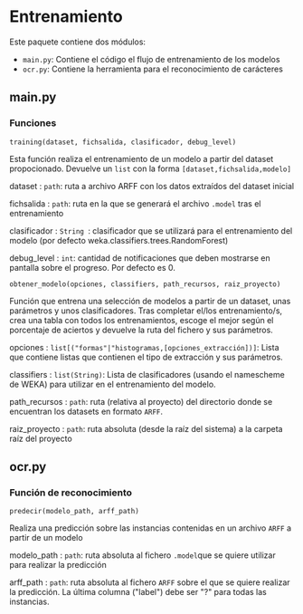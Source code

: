 # Entrenamiento

Este paquete contiene dos módulos:
- ```main.py```: Contiene el código el flujo de entrenamiento de los modelos
- ```ocr.py```: Contiene la herramienta para el reconocimiento de carácteres

## main.py

### Funciones 

```
training(dataset, fichsalida, clasificador, debug_level)
```
Esta función realiza el entrenamiento de un modelo a partir del dataset propocionado. 
Devuelve un ```list``` con la forma ```[dataset,fichsalida,modelo]```

dataset
: ```path```: ruta a archivo ARFF con los datos extraídos del dataset inicial


fichsalida
: ```path```: ruta en la que se generará el archivo ```.model``` tras el entrenamiento

clasificador
: ```String ```: clasificador que se utilizará para el entrenamiento del modelo (por defecto weka.classifiers.trees.RandomForest)

debug_level
: ```int```: cantidad de notificaciones que deben mostrarse en pantalla sobre el progreso. Por defecto es 0.



```
obtener_modelo(opciones, classifiers, path_recursos, raiz_proyecto)
```

Función que entrena una selección de modelos a partir de un dataset, unas parámetros y unos clasificadores.
Tras completar el/los entrenamiento/s, crea una tabla con todos los entrenamientos, escoge el mejor según el porcentaje de aciertos y devuelve la ruta del fichero y sus parámetros.

opciones
: ```list[("formas"|"histogramas,[opciones_extracción])]```: Lista que contiene listas que contienen el tipo de extracción y sus parámetros.

classifiers
: ```list(String)```: Lista de clasificadores (usando el namescheme de WEKA) para utilizar en el entrenamiento del modelo.

path_recursos
: ```path```: ruta (relativa al proyecto) del directorio donde se encuentran los datasets en formato ```ARFF```.

raiz_proyecto
: ```path```: ruta absoluta (desde la raíz del sistema) a la carpeta raíz del proyecto

## ocr.py

### Función de reconocimiento

```
predecir(modelo_path, arff_path)
```
Realiza una predicción sobre las instancias contenidas en un archivo ```ARFF``` a partir de un modelo

modelo_path
: ```path```: ruta absoluta al fichero ```.model```que se quiere utilizar para realizar la predicción

arff_path
: ```path```: ruta absoluta al fichero ```ARFF``` sobre el que se quiere realizar la predicción. La última columna ("label") debe ser "?" para todas las instancias.